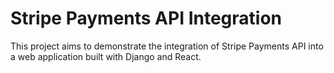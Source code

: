 # Stripe Payments API Integration

This project aims to demonstrate the integration of Stripe Payments API into a web application built with Django and React.

